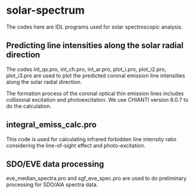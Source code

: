 # solar-spectrum
The codes here are IDL programs used for solar spectroscopic analysis. 
## Predicting line intensities along the solar radial direction
The codes int_qs.pro, int_ch.pro, int_ar.pro, plot_i.pro, plot_i2.pro, plot_i3.pro are used to plot the predicted coronal emission line intensities along the solar radial direction. 

The formation process of the coronal optical thin emission lines includes collisional excitation and photoexcitation. We use CHIANTI version 8.0.7 to do the calculation.

## integral_emiss_calc.pro
This code is used for calculating infrared forbidden line intensity ratio considering the line-of-sight effect and photo-excitation.

## SDO/EVE data processing
eve_median_spectra.pro and sgf_eve_spec.pro are used to do preliminary processing for SDO/AIA spectra data.

